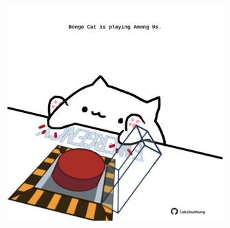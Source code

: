 <!-- built at 15/06/2025, 03:26:49 UTC -->
<p align="center">
  <img width="500" height="500" src="./ReadmeImage.svg">
</p>
